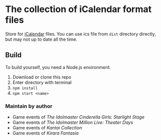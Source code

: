# The collection of iCalendar format files

Store for [iCalendar](https://en.wikipedia.org/wiki/ICalendar) files. You can use ics file from `dist` directory directly, but may not up to date all the time.

## Build

To build yourself, you need a Node.js environment.

1. Download or clone this repo
2. Enter directory with terminal
3. `npm install`
4. `npm start <name>`

### Maintain by author

- Game events of *The Idolmaster Cinderella Girls: Starlight Stage*
- Game events of *The Idolmaster Million Live: Theater Days*
- Game events of *Kantai Collection*
- Game events of *Kirara Fantasia*
